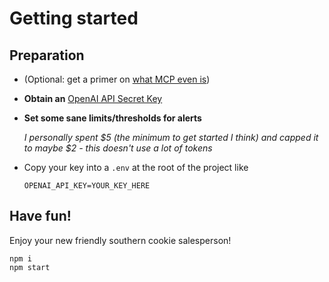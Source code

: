# Getting started

## Preparation

- (Optional: get a primer on [what MCP even is](https://modelcontextprotocol.io/introduction))
- **Obtain an** [OpenAI API Secret Key](https://platform.openai.com/api-keys)
- **Set some sane limits/thresholds for alerts**
   
   _I personally spent $5 (the minimum to get started I think) and capped it to maybe $2 - this doesn't use a lot of tokens_
- Copy your key into a `.env` at the root of the project like
   ```text
   OPENAI_API_KEY=YOUR_KEY_HERE
   ```
## Have fun!

Enjoy your new friendly southern cookie salesperson!

```node
npm i
npm start
```
